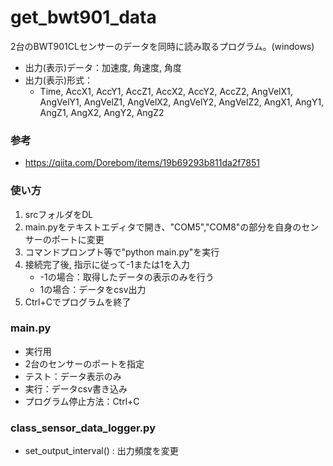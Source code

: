 # get_bwt901_data
2台のBWT901CLセンサーのデータを同時に読み取るプログラム。(windows)
- 出力(表示)データ：加速度, 角速度, 角度
- 出力(表示)形式：
  - Time, AccX1, AccY1, AccZ1, AccX2, AccY2, AccZ2, AngVelX1, AngVelY1, AngVelZ1, AngVelX2, AngVelY2, AngVelZ2, AngX1, AngY1, AngZ1, AngX2, AngY2, AngZ2

### 参考
- https://qiita.com/Dorebom/items/19b69293b811da2f7851

### 使い方
1. srcフォルダをDL
2. main.pyをテキストエディタで開き、"COM5","COM8"の部分を自身のセンサーのポートに変更
4. コマンドプロンプト等で"python main.py"を実行
5. 接続完了後, 指示に従って-1または1を入力
    - -1の場合：取得したデータの表示のみを行う
    - 1の場合：データをcsv出力
6. Ctrl+Cでプログラムを終了

### main.py
- 実行用
- 2台のセンサーのポートを指定
- テスト：データ表示のみ
- 実行：データcsv書き込み
- プログラム停止方法：Ctrl+C

### class_sensor_data_logger.py
- set_output_interval() : 出力頻度を変更
